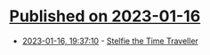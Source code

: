 # [Published on 2023-01-16](index.md)

* [2023-01-16, 19:37:10](https://news.ycombinator.com/item?id=34404603) - [Stelfie the Time Traveller](https://www.stelfiett.com/stelfies-gallery)
